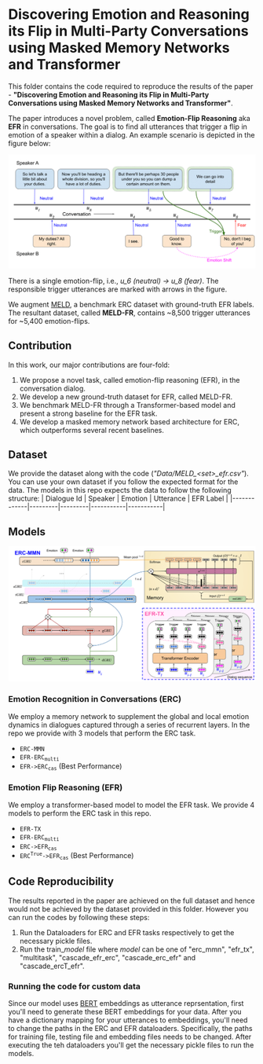 # Discovering Emotion and Reasoning its Flip in Multi-Party Conversations using Masked Memory Networks and Transformer

This folder contains the code required to reproduce the results of the paper - **"Discovering Emotion and Reasoning its Flip in Multi-Party Conversations using Masked Memory Networks and Transformer"**.

The paper introduces a novel problem, called **Emotion-Flip Reasoning** aka **EFR** in conversations. The goal is to find all utterances that trigger a flip in emotion of a speaker within a dialog.
An example scenario is depicted in the figure below:

![EFR Example](/imgs/efr-eg-2.png "EFR Example")

There is a single emotion-flip, i.e., *u_6 (neutral) -> u_8 (fear)*. The responsible trigger utterances are marked with arrows in the figure.

We augment [MELD](https://affective-meld.github.io/), a benchmark ERC dataset with ground-truth EFR labels. The resultant dataset, called **MELD-FR**, contains ~8,500 trigger utterances for ~5,400 emotion-flips.

## Contribution
In this work, our major contributions are four-fold: 
1. We propose a novel task, called emotion-flip reasoning (EFR), in the conversation dialog.
2. We develop a new ground-truth dataset for EFR, called MELD-FR.
3. We benchmark MELD-FR through a Transformer-based model and present a strong baseline for the EFR task.
4. We develop a masked memory network based architecture for ERC, which outperforms several recent baselines.

## Dataset
We provide the dataset along with the code (*"Data/MELD_\<set\>_efr.csv"*). You can use your own dataset if you follow the expected format for the data.
The models in this repo expects the data to follow the following structure:
| Dialogue Id | Speaker | Emotion | Utterance | EFR Label |
|-------------|---------|---------|-----------|-----------|

## Models
![Model Architecture](/imgs/architecture.png "Model Architecture for ERC and EFR tasks")

### Emotion Recognition in Conversations (ERC)
We employ a memory network to supplement the global and local emotion dynamics in dialogues captured through a series of recurrent layers. In the repo we provide with 3 models that perform the ERC task.
- <code>ERC-MMN</code>
- <code>EFR-ERC<sub>multi</sub></code>
- <code>EFR->ERC<sub>cas</sub></code> (Best Performance) 

### Emotion Flip Reasoning (EFR)
We employ a transformer-based model to model the EFR task. We provide 4 models to perform the ERC task in this repo.
- <code>EFR-TX</code>
- <code>EFR-ERC<sub>multi</sub></code>
- <code>ERC->EFR<sub>cas</sub></code>
- <code>ERC<sup>True</sup>->EFR<sub>cas</sub></code> (Best Performance)

## Code Reproducibility
The results reported in the paper are achieved on the full dataset and hence would not be achieved by the dataset provided in this folder. However you can run the codes by following these steps:
1. Run the Dataloaders for ERC and EFR tasks respectively to get the necessary pickle files.
2. Run the train_*model* file where *model* can be one of "erc_mmn", "efr_tx", "multitask", "cascade_efr_erc", "cascade_erc_efr" and "cascade_ercT_efr".

### Running the code for custom data
Since our model uses [BERT](https://arxiv.org/pdf/1810.04805.pdf) embeddings as utterance reprsentation, first you'll need to generate these BERT embeddings for your data. After you have a dictionary mapping for your utterances to embeddings, you'll need to change the paths in the ERC and EFR dataloaders. Specifically, the paths for training file, testing file and embedding files needs to be changed. After executing the teh dataloaders you'll get the necessary pickle files to run the models.

